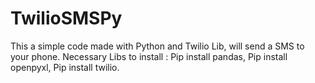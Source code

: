 # TwilioSMSPy
This a simple code made with Python and Twilio Lib, will send a SMS to your phone.
Necessary Libs to install : Pip install pandas, Pip install openpyxl, Pip install twilio.
